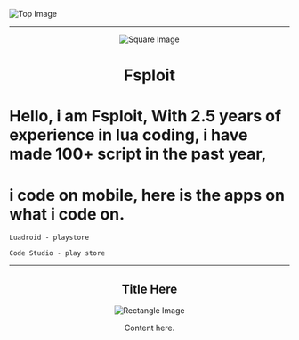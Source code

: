 <!-- Top Image (Rectangle) -->
![Top Image](https://via.placeholder.com/800x200)

---

<!-- Small Square Image with Title -->
<p align="center">
  <img src="https://static-cdn.jtvnw.net/jtv_user_pictures/b5f89331-2859-43a1-b6b3-bc61ab48e0c4-profile_image-150x150.jpeg" alt="Square Image">
</p>

<h1 align="center">Fsploit</h1>

<p align="center">
  
# Hello, i am Fsploit, With 2.5 years of experience in lua coding, i have made 100+ script in the past year,

# i code on mobile, here is the apps on what i code on.

```
Luadroid - playstore
```

```
Code Studio - play store
```


</p>

---

<!-- Bottom Section with Rectangle Image -->
<h2 align="center">Title Here</h2>

<p align="center">
  <img src="https://via.placeholder.com/800x200" alt="Rectangle Image">
</p>

<p align="center">
  Content here.
</p>
